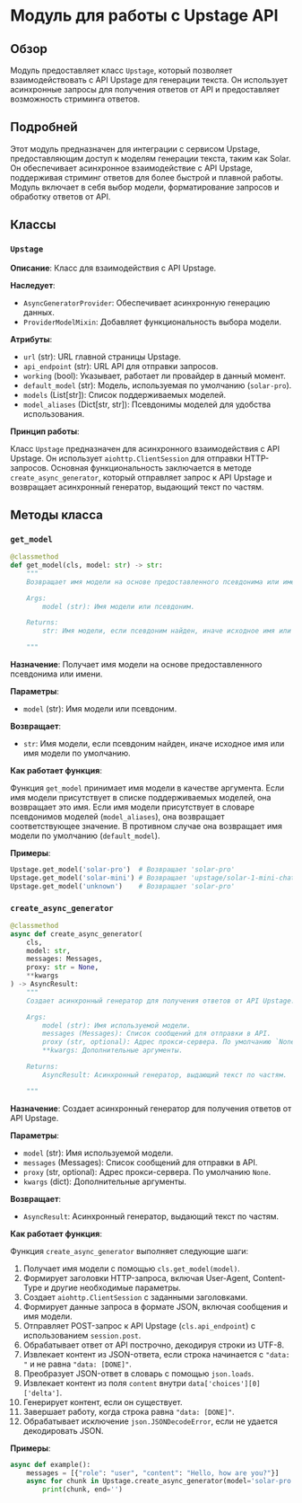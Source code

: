 # Модуль для работы с Upstage API
## Обзор

Модуль предоставляет класс `Upstage`, который позволяет взаимодействовать с API Upstage для генерации текста. Он использует асинхронные запросы для получения ответов от API и предоставляет возможность стриминга ответов.

## Подробней

Этот модуль предназначен для интеграции с сервисом Upstage, предоставляющим доступ к моделям генерации текста, таким как Solar. Он обеспечивает асинхронное взаимодействие с API Upstage, поддерживая стриминг ответов для более быстрой и плавной работы. Модуль включает в себя выбор модели, форматирование запросов и обработку ответов от API.

## Классы

### `Upstage`

**Описание**: Класс для взаимодействия с API Upstage.

**Наследует**:

- `AsyncGeneratorProvider`: Обеспечивает асинхронную генерацию данных.
- `ProviderModelMixin`: Добавляет функциональность выбора модели.

**Атрибуты**:

- `url` (str): URL главной страницы Upstage.
- `api_endpoint` (str): URL API для отправки запросов.
- `working` (bool): Указывает, работает ли провайдер в данный момент.
- `default_model` (str): Модель, используемая по умолчанию (`solar-pro`).
- `models` (List[str]): Список поддерживаемых моделей.
- `model_aliases` (Dict[str, str]): Псевдонимы моделей для удобства использования.

**Принцип работы**:

Класс `Upstage` предназначен для асинхронного взаимодействия с API Upstage. Он использует `aiohttp.ClientSession` для отправки HTTP-запросов. Основная функциональность заключается в методе `create_async_generator`, который отправляет запрос к API Upstage и возвращает асинхронный генератор, выдающий текст по частям.

## Методы класса

### `get_model`

```python
@classmethod
def get_model(cls, model: str) -> str:
    """
    Возвращает имя модели на основе предоставленного псевдонима или имени.

    Args:
        model (str): Имя модели или псевдоним.

    Returns:
        str: Имя модели, если псевдоним найден, иначе исходное имя или имя модели по умолчанию.

    """
```

**Назначение**: Получает имя модели на основе предоставленного псевдонима или имени.

**Параметры**:

- `model` (str): Имя модели или псевдоним.

**Возвращает**:

- `str`: Имя модели, если псевдоним найден, иначе исходное имя или имя модели по умолчанию.

**Как работает функция**:

Функция `get_model` принимает имя модели в качестве аргумента. Если имя модели присутствует в списке поддерживаемых моделей, она возвращает это имя. Если имя модели присутствует в словаре псевдонимов моделей (`model_aliases`), она возвращает соответствующее значение. В противном случае она возвращает имя модели по умолчанию (`default_model`).

**Примеры**:

```python
Upstage.get_model('solar-pro')  # Возвращает 'solar-pro'
Upstage.get_model('solar-mini') # Возвращает 'upstage/solar-1-mini-chat-ja'
Upstage.get_model('unknown')    # Возвращает 'solar-pro'
```

### `create_async_generator`

```python
@classmethod
async def create_async_generator(
    cls,
    model: str,
    messages: Messages,
    proxy: str = None,
    **kwargs
) -> AsyncResult:
    """
    Создает асинхронный генератор для получения ответов от API Upstage.

    Args:
        model (str): Имя используемой модели.
        messages (Messages): Список сообщений для отправки в API.
        proxy (str, optional): Адрес прокси-сервера. По умолчанию `None`.
        **kwargs: Дополнительные аргументы.

    Returns:
        AsyncResult: Асинхронный генератор, выдающий текст по частям.

    """
```

**Назначение**: Создает асинхронный генератор для получения ответов от API Upstage.

**Параметры**:

- `model` (str): Имя используемой модели.
- `messages` (Messages): Список сообщений для отправки в API.
- `proxy` (str, optional): Адрес прокси-сервера. По умолчанию `None`.
- `kwargs` (dict): Дополнительные аргументы.

**Возвращает**:

- `AsyncResult`: Асинхронный генератор, выдающий текст по частям.

**Как работает функция**:

Функция `create_async_generator` выполняет следующие шаги:

1.  Получает имя модели с помощью `cls.get_model(model)`.
2.  Формирует заголовки HTTP-запроса, включая User-Agent, Content-Type и другие необходимые параметры.
3.  Создает `aiohttp.ClientSession` с заданными заголовками.
4.  Формирует данные запроса в формате JSON, включая сообщения и имя модели.
5.  Отправляет POST-запрос к API Upstage (`cls.api_endpoint`) с использованием `session.post`.
6.  Обрабатывает ответ от API построчно, декодируя строки из UTF-8.
7.  Извлекает контент из JSON-ответа, если строка начинается с `"data: "` и не равна `"data: [DONE]"`.
8.  Преобразует JSON-ответ в словарь с помощью `json.loads`.
9.  Извлекает контент из поля `content` внутри `data['choices'][0]['delta']`.
10. Генерирует контент, если он существует.
11. Завершает работу, когда строка равна `"data: [DONE]"`.
12. Обрабатывает исключение `json.JSONDecodeError`, если не удается декодировать JSON.

**Примеры**:

```python
async def example():
    messages = [{"role": "user", "content": "Hello, how are you?"}]
    async for chunk in Upstage.create_async_generator(model='solar-pro', messages=messages):
        print(chunk, end='')